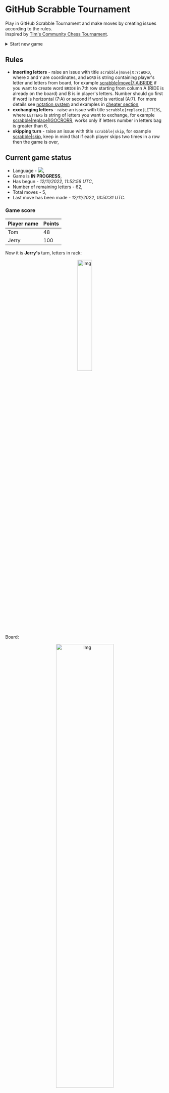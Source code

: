 
# GitHub Scrabble Tournament
Play in GitHub Scrabble Tournament and make moves by creating issues according to the rules.    
Inspired by [Tim's Community Chess Tournament](https://github.com/timburgan/).

<details>
  <summary>Start new game</summary>
  
 
 - [GB](https://github.com/radosz99/radosz99/issues/new?title=scrabble%7Cinit%7CGB&body=Just+push+%27Submit+new+issue%27+or+update+with+your+move)  ![](https://raw.githubusercontent.com/radosz99/radosz99/main/flags/GB.png)
 - [PL](https://github.com/radosz99/radosz99/issues/new?title=scrabble%7Cinit%7CPL&body=Just+push+%27Submit+new+issue%27+or+update+with+your+move)  ![](https://raw.githubusercontent.com/radosz99/radosz99/main/flags/PL.png)
 - [ES](https://github.com/radosz99/radosz99/issues/new?title=scrabble%7Cinit%7CES&body=Just+push+%27Submit+new+issue%27+or+update+with+your+move)  ![](https://raw.githubusercontent.com/radosz99/radosz99/main/flags/ES.png)
 - [DE](https://github.com/radosz99/radosz99/issues/new?title=scrabble%7Cinit%7CDE&body=Just+push+%27Submit+new+issue%27+or+update+with+your+move)  ![](https://raw.githubusercontent.com/radosz99/radosz99/main/flags/DE.png)
 - [FR](https://github.com/radosz99/radosz99/issues/new?title=scrabble%7Cinit%7CFR&body=Just+push+%27Submit+new+issue%27+or+update+with+your+move)  ![](https://raw.githubusercontent.com/radosz99/radosz99/main/flags/FR.png)
</details>
        

## Rules
 - **inserting letters** - raise an issue with title `scrabble|move|X:Y:WORD`, where `X` and `Y` are coordinates, and `WORD` is string containing player's letter and letters from board, for example [scrabble&#124;move&#124;7:A:BRIDE](https://github.com/radosz99/radosz99/issues/new?title=scrabble%7Cmove%7C7%3AA%3ABRIDE&body=Just+push+%27Submit+new+issue%27+or+update+with+your+move) if you want to create word `BRIDE` in 7th row starting from column A (RIDE is already on the board) and B is in player's letters. Number should go first if word is horizontal (7:A) or second if word is vertical (A:7). For more details see [notation system](https://en.wikipedia.org/wiki/Scrabble#Notation_system) and examples in [cheater section](#cheater),
 - **exchanging letters** - raise an issue with title `scrabble|replace|LETTERS`, where `LETTERS` is string of letters you want to exchange, for example [scrabble&#124;replace&#124;IGOCRORR](https://github.com/radosz99/radosz99/issues/new?title=scrabble%7Creplace%7CIGOCRORR&body=Just+push+%27Submit+new+issue%27+or+update+with+your+move), works only if letters number in letters bag is greater than 6,
 - **skipping turn** - raise an issue with title `scrabble|skip`, for example [scrabble&#124;skip](https://github.com/radosz99/radosz99/issues/new?title=scrabble%7Cskip&body=Just+push+%27Submit+new+issue%27+or+update+with+your+move), keep in mind that if each player skips two times in a row then the game is over,

## Current game status
 - Language - ![](https://raw.githubusercontent.com/radosz99/radosz99/main/flags/ES.png),
 - Game is **IN PROGRESS**,
 - Has begun - *12/11/2022, 11:52:56 UTC*,
 - Number of remaining letters - 62,
 - Total moves - 5,
 - Last move has been made - *12/11/2022, 13:50:31 UTC*.
    
### Game score
| Player name | Points |
 | - | - |  
| Tom | 48
| Jerry | 100

Now it is **Jerry's** turn, letters in rack:
<p align="center">
    <img src="https://raw.githubusercontent.com/radosz99/radosz99/main/rack.png" width=30% alt="Img"/>
</p>

Board:
<p align="center">
<img src="https://raw.githubusercontent.com/radosz99/radosz99/main/board.png" width=60% alt="Img"/>
</p>
    
## User leaderboard
| Moves | Who | Points |
| - | - | - |
| 5 | [@radosz99](github.com/radosz99)| 148

<a name="cheater"></a>
## Cheater section  
Try out my algorithm and check the moves that were found based on the state of the board and rack. :cowboy_hat_face:
<details>
  <summary>Reveal some fancy moves :)</summary>
  
  | Id | Move | Points |
  | - | - | - |  
|1 | [1:I:cigarro](https://github.com/radosz99/radosz99/issues/new?title=scrabble%7Cmove%7C1%3AI%3Acigarro&body=Just+push+%27Submit+new+issue%27+or+update+with+your+move) | 36 
|2 | [1:H:corria](https://github.com/radosz99/radosz99/issues/new?title=scrabble%7Cmove%7C1%3AH%3Acorria&body=Just+push+%27Submit+new+issue%27+or+update+with+your+move) | 30 
|3 | [1:H:corroa](https://github.com/radosz99/radosz99/issues/new?title=scrabble%7Cmove%7C1%3AH%3Acorroa&body=Just+push+%27Submit+new+issue%27+or+update+with+your+move) | 30 
|4 | [H:9:dorico](https://github.com/radosz99/radosz99/issues/new?title=scrabble%7Cmove%7CH%3A9%3Adorico&body=Just+push+%27Submit+new+issue%27+or+update+with+your+move) | 30 
|5 | [1:K:carro](https://github.com/radosz99/radosz99/issues/new?title=scrabble%7Cmove%7C1%3AK%3Acarro&body=Just+push+%27Submit+new+issue%27+or+update+with+your+move) | 26 
|6 | [1:K:garrio](https://github.com/radosz99/radosz99/issues/new?title=scrabble%7Cmove%7C1%3AK%3Agarrio&body=Just+push+%27Submit+new+issue%27+or+update+with+your+move) | 26 
|7 | [1:K:garrir](https://github.com/radosz99/radosz99/issues/new?title=scrabble%7Cmove%7C1%3AK%3Agarrir&body=Just+push+%27Submit+new+issue%27+or+update+with+your+move) | 26 
|8 | [1:F:corroiga](https://github.com/radosz99/radosz99/issues/new?title=scrabble%7Cmove%7C1%3AF%3Acorroiga&body=Just+push+%27Submit+new+issue%27+or+update+with+your+move) | 25 
|9 | [6:I:cigarro](https://github.com/radosz99/radosz99/issues/new?title=scrabble%7Cmove%7C6%3AI%3Acigarro&body=Just+push+%27Submit+new+issue%27+or+update+with+your+move) | 24 
|10 | [1:K:garri](https://github.com/radosz99/radosz99/issues/new?title=scrabble%7Cmove%7C1%3AK%3Agarri&body=Just+push+%27Submit+new+issue%27+or+update+with+your+move) | 24 
</details>
    
## Latest moves
<details>
<summary>Show 10 latest moves</summary>
  
  
  | Id | Type | Move / Letters to replace | Created words / New letters | Date | Points | Player | Who |
  | - | - | - | - | - | - | - | - |
|4| INSERT | 9:F:yudo | ['YUDO'] | 12/11/2022, 13:50:31 UTC | 16 | Tom | [@radosz99](github.com/radosz99) |
|3| INSERT | L:1:adensase | ['ADENSASE'] | 12/11/2022, 13:44:00 UTC | 70 | Jerry | [@radosz99](github.com/radosz99) |
|2| INSERT | 4:H:lamin | ['LAMIN'] | 12/11/2022, 13:40:50 UTC | 14 | Tom | [@radosz99](github.com/radosz99) |
|1| INSERT | I:3:zarcecho | ['ZARCECHO'] | 12/11/2022, 13:36:05 UTC | 30 | Jerry | [@radosz99](github.com/radosz99) |
|0| INSERT | 7:H:je | ['JE'] | 12/11/2022, 12:21:25 UTC | 18 | Tom | [@radosz99](github.com/radosz99) |
</details>
    
